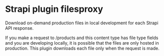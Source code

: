 # Strapi plugin filesproxy

Download on-demand production files in local development for each Strapi API response.

If you make a request to /products and this content type has file type fields and you are developing locally, it is possible that the files are only hosted in production.
This plugin downloads each file only when the request is made.